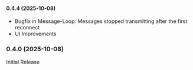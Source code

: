 #### 0.4.4 (2025-10-08)

- Bugfix in Message-Loop: Messages stopped transmitting after the first reconnect
- UI Improvements

### 0.4.0 (2025-10-08)
Initial Release